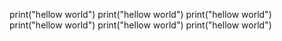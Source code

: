 print("hellow world")
print("hellow world")
print("hellow world")
print("hellow world")
print("hellow world")
print("hellow world")
